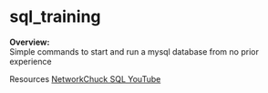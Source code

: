 # sql_training
**Overview:** <br>
Simple commands to start and run a mysql database from no prior experience

Resources
[NetworkChuck SQL YouTube](https://www.youtube.com/watch?v=xiUTqnI6xk8)
